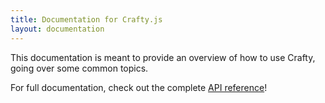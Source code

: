 ```yaml
---
title: Documentation for Crafty.js
layout: documentation
---
```


This documentation is meant to provide an overview of how to use Crafty, going over some common topics.

For full documentation, check out the complete [API reference](/api)!
